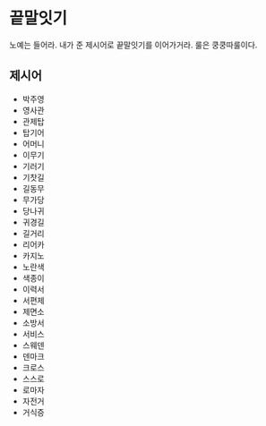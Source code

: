 # 끝말잇기
노예는 들어라. 내가 준 제시어로 끝말잇기를 이어가거라.
룰은 쿵쿵따룰이다.

## 제시어
- 박주영
- 영사관
- 관제탑
- 탑기어
- 어머니
- 이무기
- 기러기
- 기찻길
- 길동무
- 무가당
- 당나귀
- 귀경길
- 길거리
- 리어카
- 카지노
- 노란색
- 색종이
- 이력서
- 서편제
- 제면소
- 소방서
- 서비스
- 스웨덴
- 덴마크
- 크로스
- 스스로
- 로마자
- 자전거
- 거식증